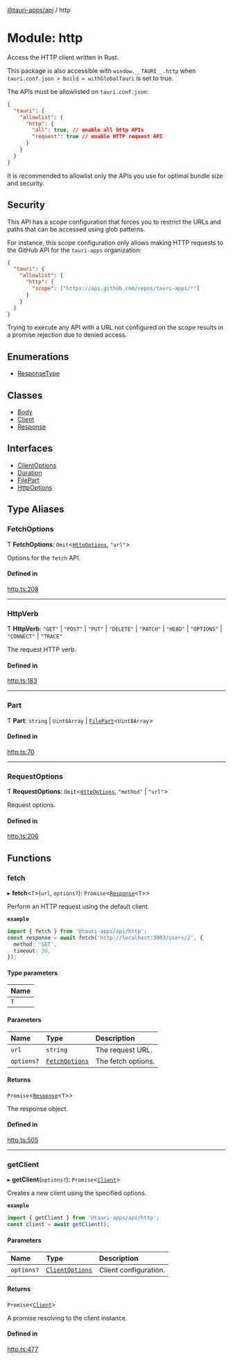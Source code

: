 [@tauri-apps/api](../README.md) / http

# Module: http

Access the HTTP client written in Rust.

This package is also accessible with `window.__TAURI__.http` when `tauri.conf.json > build > withGlobalTauri` is set to true.

The APIs must be allowlisted on `tauri.conf.json`:
```json
{
  "tauri": {
    "allowlist": {
      "http": {
        "all": true, // enable all http APIs
        "request": true // enable HTTP request API
      }
    }
  }
}
```
It is recommended to allowlist only the APIs you use for optimal bundle size and security.

## Security

This API has a scope configuration that forces you to restrict the URLs and paths that can be accessed using glob patterns.

For instance, this scope configuration only allows making HTTP requests to the GitHub API for the `tauri-apps` organization:
```json
{
  "tauri": {
    "allowlist": {
      "http": {
        "scope": ["https://api.github.com/repos/tauri-apps/*"]
      }
    }
  }
}
```
Trying to execute any API with a URL not configured on the scope results in a promise rejection due to denied access.

## Enumerations

- [ResponseType](../enums/http.ResponseType.md)

## Classes

- [Body](../classes/http.Body.md)
- [Client](../classes/http.Client.md)
- [Response](../classes/http.Response.md)

## Interfaces

- [ClientOptions](../interfaces/http.ClientOptions.md)
- [Duration](../interfaces/http.Duration.md)
- [FilePart](../interfaces/http.FilePart.md)
- [HttpOptions](../interfaces/http.HttpOptions.md)

## Type Aliases

### FetchOptions

Ƭ **FetchOptions**: `Omit`<[`HttpOptions`](../interfaces/http.HttpOptions.md), ``"url"``\>

Options for the `fetch` API.

#### Defined in

[http.ts:208](https://github.com/tauri-apps/tauri/blob/6e16679/tooling/api/src/http.ts#L208)

___

### HttpVerb

Ƭ **HttpVerb**: ``"GET"`` \| ``"POST"`` \| ``"PUT"`` \| ``"DELETE"`` \| ``"PATCH"`` \| ``"HEAD"`` \| ``"OPTIONS"`` \| ``"CONNECT"`` \| ``"TRACE"``

The request HTTP verb.

#### Defined in

[http.ts:183](https://github.com/tauri-apps/tauri/blob/6e16679/tooling/api/src/http.ts#L183)

___

### Part

Ƭ **Part**: `string` \| `Uint8Array` \| [`FilePart`](../interfaces/http.FilePart.md)<`Uint8Array`\>

#### Defined in

[http.ts:70](https://github.com/tauri-apps/tauri/blob/6e16679/tooling/api/src/http.ts#L70)

___

### RequestOptions

Ƭ **RequestOptions**: `Omit`<[`HttpOptions`](../interfaces/http.HttpOptions.md), ``"method"`` \| ``"url"``\>

Request options.

#### Defined in

[http.ts:206](https://github.com/tauri-apps/tauri/blob/6e16679/tooling/api/src/http.ts#L206)

## Functions

### fetch

▸ **fetch**<`T`\>(`url`, `options?`): `Promise`<[`Response`](../classes/http.Response.md)<`T`\>\>

Perform an HTTP request using the default client.

**`example`**
```typescript
import { fetch } from '@tauri-apps/api/http';
const response = await fetch('http://localhost:3003/users/2', {
  method: 'GET',
  timeout: 30,
});
```

#### Type parameters

| Name |
| :------ |
| `T` |

#### Parameters

| Name | Type | Description |
| :------ | :------ | :------ |
| `url` | `string` | The request URL. |
| `options?` | [`FetchOptions`](http.md#fetchoptions) | The fetch options. |

#### Returns

`Promise`<[`Response`](../classes/http.Response.md)<`T`\>\>

The response object.

#### Defined in

[http.ts:505](https://github.com/tauri-apps/tauri/blob/6e16679/tooling/api/src/http.ts#L505)

___

### getClient

▸ **getClient**(`options?`): `Promise`<[`Client`](../classes/http.Client.md)\>

Creates a new client using the specified options.

**`example`**
```typescript
import { getClient } from '@tauri-apps/api/http';
const client = await getClient();
```

#### Parameters

| Name | Type | Description |
| :------ | :------ | :------ |
| `options?` | [`ClientOptions`](../interfaces/http.ClientOptions.md) | Client configuration. |

#### Returns

`Promise`<[`Client`](../classes/http.Client.md)\>

A promise resolving to the client instance.

#### Defined in

[http.ts:477](https://github.com/tauri-apps/tauri/blob/6e16679/tooling/api/src/http.ts#L477)

